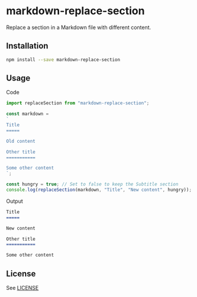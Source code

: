 # markdown-replace-section

Replace a section in a Markdown file with different content.

## Installation

```sh
npm install --save markdown-replace-section
```

## Usage

Code

```javascript
import replaceSection from "markdown-replace-section";

const markdown =
`
Title
=====

Old content

Other title
===========

Some other content
`;

const hungry = true; // Set to false to keep the Subtitle section
console.log(replaceSection(markdown, "Title", "New content", hungry));
```

Output

```markdown
Title
=====

New content

Other title
===========

Some other content
```

## License

See [LICENSE](LICENSE)
